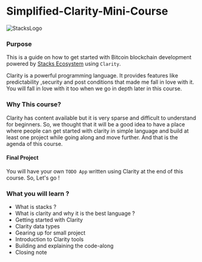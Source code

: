 # Simplified-Clarity-Mini-Course
![StacksLogo](https://blockgeeks.com/wp-content/uploads/2021/01/Screen-Shot-2021-01-12-at-10.43.14-AM.png)
### Purpose 

This is a guide on how to get started with Bitcoin blockchain development powered by [Stacks Ecosystem](https://www.stacks.co/) using `Clarity`.

Clarity is a powerful programming language.
It provides features like predictability ,security and post conditions that made me fall in love with it.
You will fall in love with it too when we go in depth later in this course.

### Why This course?
Clarity has content available but it is very sparse and difficult to understand for beginners.
So, we thought that it will be a good idea to have a place where people can get started with clarity
in simple language and build at least one project while going along and move further.
And that is the agenda of this course.

#### Final Project 
You will have your own `TODO App` written using Clarity at the end of this course. So, Let's go !

### What you will learn ?
  
  - What is stacks ?
  - What is clarity and why it is the best language ?
  - Getting started with Clarity 
  - Clarity data types
  - Gearing up for small project
  - Introduction to Clarity tools
  - Building and explaining the code-along
  - Closing note
